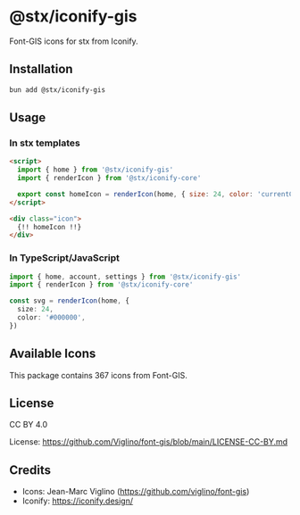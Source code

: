 # @stx/iconify-gis

Font-GIS icons for stx from Iconify.

## Installation

```bash
bun add @stx/iconify-gis
```

## Usage

### In stx templates

```html
<script>
  import { home } from '@stx/iconify-gis'
  import { renderIcon } from '@stx/iconify-core'

  export const homeIcon = renderIcon(home, { size: 24, color: 'currentColor' })
</script>

<div class="icon">
  {!! homeIcon !!}
</div>
```

### In TypeScript/JavaScript

```typescript
import { home, account, settings } from '@stx/iconify-gis'
import { renderIcon } from '@stx/iconify-core'

const svg = renderIcon(home, {
  size: 24,
  color: '#000000',
})
```

## Available Icons

This package contains 367 icons from Font-GIS.

## License

CC BY 4.0

License: https://github.com/Viglino/font-gis/blob/main/LICENSE-CC-BY.md

## Credits

- Icons: Jean-Marc Viglino (https://github.com/viglino/font-gis)
- Iconify: https://iconify.design/
